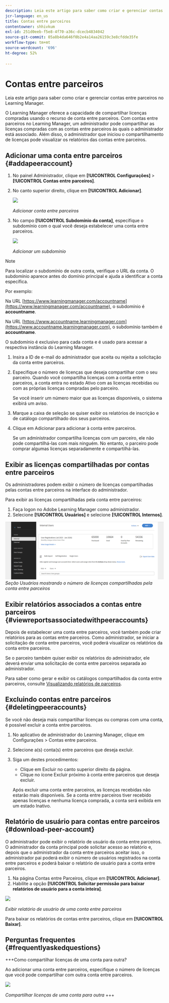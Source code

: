 ```yaml
---
description: Leia este artigo para saber como criar e gerenciar contas entre parceiros no Learning Manager.
jcr-language: en_us
title: Contas entre parceiros
contentowner: shhivkum
exl-id: 251d0eeb-f5e8-4f70-a36c-dcecb4834042
source-git-commit: 05a8b4da646f0b2e4a14aa26159c3e8cfdde35fe
workflow-type: tm+mt
source-wordcount: '696'
ht-degree: 52%

---
```


# Contas entre parceiros

Leia este artigo para saber como criar e gerenciar contas entre parceiros no Learning Manager.

O Learning Manager oferece a capacidade de compartilhar licenças compradas usando o recurso de conta entre parceiros. Com contas entre parceiros no Learning Manager, um administrador pode compartilhar as licenças compradas com as contas entre parceiros às quais o administrador está associado. Além disso, o administrador que iniciou o compartilhamento de licenças pode visualizar os relatórios das contas entre parceiros.

## Adicionar uma conta entre parceiros {#addapeeraccount}

1. No painel Administrador, clique em **[!UICONTROL Configurações]** > **[!UICONTROL Contas entre parceiros]**.
1. No canto superior direito, clique em **[!UICONTROL Adicionar]**.

   ![](assets/peeraccount.png)

   *Adicionar conta entre parceiros*

1. No campo **[!UICONTROL Subdomínio da conta]**, especifique o subdomínio com o qual você deseja estabelecer uma conta entre parceiros.

   ![](assets/addpeer.png)

   *Adicionar um subdomínio*

>[!NOTE]
>
>Para localizar o subdomínio de outra conta, verifique o URL da conta. O subdomínio aparece antes do domínio principal e ajuda a identificar a conta específica.
>
>Por exemplo:
>
>Na URL [https://www.learningmanager.com/accountname](https://www.learningmanager.com/accountname), o subdomínio é **accountname**.
>
>Na URL [https://www.accountname.learningmanager.com](https://www.accountname.learningmanager.com), o subdomínio também é **accountname**.
>
>O subdomínio é exclusivo para cada conta e é usado para acessar a respectiva instância do Learning Manager.

1. Insira a ID de e-mail do administrador que aceita ou rejeita a solicitação da conta entre parceiros.
1. Especifique o número de licenças que deseja compartilhar com o seu parceiro. Quando você compartilha licenças com a conta entre parceiros, a conta entra no estado Ativo com as licenças recebidas ou com as próprias licenças compradas pelo parceiro.

   Se você inserir um número maior que as licenças disponíveis, o sistema exibirá um aviso.

1. Marque a caixa de seleção se quiser exibir os relatórios de inscrição e de catálogo compartilhado dos seus parceiros.
1. Clique em Adicionar para adicionar à conta entre parceiros.

   Se um administrador compartilha licenças com um parceiro, ele não pode compartilhá-las com mais ninguém. No entanto, o parceiro pode comprar algumas licenças separadamente e compartilhá-las.

## Exibir as licenças compartilhadas por contas entre parceiros

Os administradores podem exibir o número de licenças compartilhadas pelas contas entre parceiros na interface do administrador.

Para exibir as licenças compartilhadas pela conta entre parceiros:

1. Faça logon no Adobe Learning Manager como administrador.
2. Selecione **[!UICONTROL Usuários]** e selecione **[!UICONTROL Internos]**.

![](assets/peer-account-seats.png)
_Seção Usuários mostrando o número de licenças compartilhadas pela conta entre parceiros_

## Exibir relatórios associados a contas entre parceiros {#viewreportsassociatedwithpeeraccounts}

Depois de estabelecer uma conta entre parceiros, você também pode criar relatórios para as contas entre parceiros. Como administrador, se iniciar a solicitação de conta entre parceiros, você poderá visualizar os relatórios da conta entre parceiros.

Se o parceiro também quiser exibir os relatórios do administrador, ele deverá enviar uma solicitação de conta entre parceiros separada ao administrador.

Para saber como gerar e exibir os catálogos compartilhados da conta entre parceiros, consulte [Visualizando relatórios de parceiros](reports.md#main-pars_header_894271250).

## Excluindo contas entre parceiros {#deletingpeeraccounts}

Se você não deseja mais compartilhar licenças ou compras com uma conta, é possível excluir a conta entre parceiros.

1. No aplicativo de administrador do Learning Manager, clique em Configurações > Contas entre parceiros.
1. Selecione a(s) conta(s) entre parceiros que deseja excluir.
1. Siga um destes procedimentos:

   * Clique em Excluir no canto superior direito da página.
   * Clique no ícone Excluir próximo à conta entre parceiros que deseja excluir.

   Após excluir uma conta entre parceiros, as licenças recebidas não estarão mais disponíveis. Se a conta entre parceiros tiver recebido apenas licenças e nenhuma licença comprada, a conta será exibida em um estado Inativo.

## Relatório de usuário para contas entre parceiros {#download-peer-account}

O administrador pode exibir o relatório de usuário da conta entre parceiros. O administrador da conta principal pode solicitar acesso ao relatório e, depois que o administrador da conta entre parceiros aceitar isso, o administrador pai poderá exibir o número de usuários registrados na conta entre parceiros e poderá baixar o relatório de usuário para a conta entre parceiros.

1. Na página Contas entre Parceiros, clique em **[!UICONTROL Adicionar]**.
1. Habilite a opção **[!UICONTROL Solicitar permissão para baixar relatórios de usuário para a conta inteira]**.

![](assets/image034.png)

*Exibir relatório de usuário de uma conta entre parceiros*

Para baixar os relatórios de contas entre parceiros, clique em **[!UICONTROL Baixar]**.

## Perguntas frequentes {#frequentlyaskedquestions}

+++Como compartilhar licenças de uma conta para outra?

Ao adicionar uma conta entre parceiros, especifique o número de licenças que você pode compartilhar com outra conta entre parceiros.

![](assets/share-seats.png)

*Compartilhar licenças de uma conta para outra*
+++
